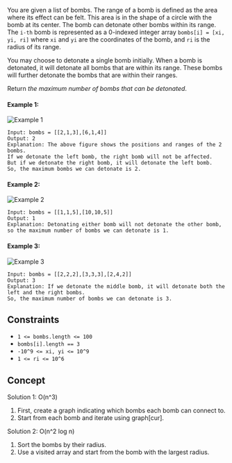 You are given a list of bombs. The range of a bomb is defined as the area where its effect can be felt. This area is in the shape of a circle with the bomb at its center. The bomb can detonate other bombs within its range. The `i-th` bomb is represented as a 0-indexed integer array `bombs[i] = [xi, yi, ri]` where `xi` and `yi` are the coordinates of the bomb, and `ri` is the radius of its range.

You may choose to detonate a single bomb initially. When a bomb is detonated, it will detonate all bombs that are within its range. These bombs will further detonate the bombs that are within their ranges.

Return *the maximum number of bombs that can be detonated*.

#### Example 1:

![Example 1](https://assets.leetcode.com/uploads/2021/11/22/example1drawio.png)
```plaintext
Input: bombs = [[2,1,3],[6,1,4]]
Output: 2
Explanation: The above figure shows the positions and ranges of the 2 bombs.
If we detonate the left bomb, the right bomb will not be affected.
But if we detonate the right bomb, it will detonate the left bomb.
So, the maximum bombs we can detonate is 2.
```

#### Example 2:

![Example 2](https://assets.leetcode.com/uploads/2021/11/22/example2drawio.png)
```plaintext
Input: bombs = [[1,1,5],[10,10,5]]
Output: 1
Explanation: Detonating either bomb will not detonate the other bomb, so the maximum number of bombs we can detonate is 1.
```

#### Example 3:

![Example 3](https://assets.leetcode.com/uploads/2021/11/22/example3drawio.png)
```plaintext
Input: bombs = [[2,2,2],[3,3,3],[2,4,2]]
Output: 3
Explanation: If we detonate the middle bomb, it will detonate both the left and the right bombs.
So, the maximum number of bombs we can detonate is 3.
```

## Constraints

- `1 <= bombs.length <= 100`
- `bombs[i].length == 3`
- `-10^9 <= xi, yi <= 10^9`
- `1 <= ri <= 10^6`

## Concept
Solution 1: O(n^3)
1. First, create a graph indicating which bombs each bomb can connect to.
2. Start from each bomb and iterate using graph[cur].
   
Solution 2: O(n^2 log n)
1. Sort the bombs by their radius.
2. Use a visited array and start from the bomb with the largest radius.
